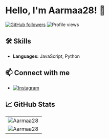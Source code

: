 # Hello, I'm Aarmaa28! 👋

[![GitHub followers](https://img.shields.io/github/followers/Aarmaa28?label=Follow&style=social)](https://github.com/Aarmaa28)
![Profile views](https://komarev.com/ghpvc/?username=Aarmaa28)

## 🛠 Skills

- **Languages:** JavaScript, Python

## 📫 Connect with me

- [![Instagram](https://img.shields.io/badge/Instagram-%23E4405F.svg?style=for-the-badge&logo=instagram&logoColor=white)](https://instagram.com/@aarmaa_28)

## 📈 GitHub Stats

<table>
  <tr>
    <td><img align="left" src="https://github-readme-stats-one-bice.vercel.app/api?username=Aarmaa28&show_icons=true&theme=radical&include_all_commits=true&count_private=true&hide_border=true&show=reviews,discussions_started,discussions_answered,prs_merged,prs_merged_percentage&role=OWNER,ORGANIZATION_MEMBER,COLLABORATOR" alt="Aarmaa28" /></td>
  </tr>
  <tr>
    <td><img align="center" src="https://github-readme-stats.vercel.app/api/top-langs?username=Aarmaa28&show_icons=true&locale=en&theme=radical&hide_border=true&hide_progress=true&size_weight=0.5&count_weight=0.5" alt="Aarmaa28" /></td>
  </tr>
</table>
